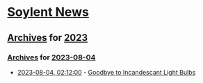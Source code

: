 # [Soylent News](../../../README.md)

## [Archives](../../index.md) for [2023](../index.md)

### [Archives](../../index.md) for [2023-08-04](index.md)

* [2023-08-04, 02:12:00](https://soylentnews.org/article.pl?sid=23/08/03/2033257&from=rss) - [Goodbye to Incandescant Light Bulbs](https://soylentnews.org/article.pl?sid=23/08/03/2033257&from=rss)
